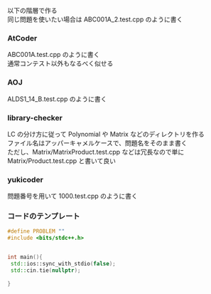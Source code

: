 以下の階層で作る  
同じ問題を使いたい場合は ABC001A_2.test.cpp のように書く  
### AtCoder
ABC001A.test.cpp のように書く  
通常コンテスト以外もなるべく似せる
### AOJ
ALDS1_14_B.test.cpp のように書く
### library-checker
LC の分け方に従って Polynomial や Matrix などのディレクトリを作る  
ファイル名はアッパーキャメルケースで、問題名をそのまま書く  
ただし、Matrix/MatrixProduct.test.cpp などは冗長なので単に　Matrix/Product.test.cpp と書いて良い  
### yukicoder
問題番号を用いて 1000.test.cpp のように書く

### コードのテンプレート
```cpp
#define PROBLEM ""
#include <bits/stdc++.h>


int main(){
 std::ios::sync_with_stdio(false);
 std::cin.tie(nullptr);
  
}
```
